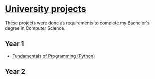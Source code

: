 # [University projects](https://github.com/biancapitic/University)

These projects were done as requirements to complete my Bachelor's degree in Computer Science.

## Year 1
- [Fundamentals of Programming (Python)](https://github.com/biancapitic/University/tree/main/Fundamentals%20of%20Programming)

## Year 2
